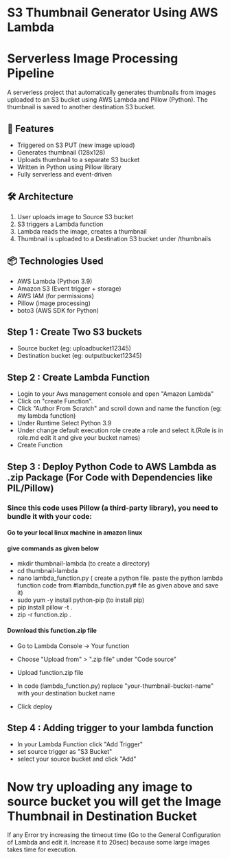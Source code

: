 # S3 Thumbnail Generator Using AWS Lambda
# Serverless Image Processing Pipeline

A serverless project that automatically generates thumbnails from images uploaded to an S3 bucket using AWS Lambda and Pillow (Python). The thumbnail is saved to another destination S3 bucket.

## 🚀 Features

- Triggered on S3 PUT (new image upload)
- Generates thumbnail (128x128)
- Uploads thumbnail to a separate S3 bucket
- Written in Python using Pillow library
- Fully serverless and event-driven

## 🛠️ Architecture

1. User uploads image to Source S3 bucket  
2. S3 triggers a Lambda function  
3. Lambda reads the image, creates a thumbnail  
4. Thumbnail is uploaded to a Destination S3 bucket under /thumbnails

## 📦 Technologies Used

- AWS Lambda (Python 3.9)
- Amazon S3 (Event trigger + storage)
- AWS IAM (for permissions)
- Pillow (image processing)
- boto3 (AWS SDK for Python)


## Step 1 : Create Two S3 buckets
- Source bucket (eg: uploadbucket12345)
- Destination bucket (eg: outputbucket12345)


## Step 2 : Create Lambda Function
- Login to your Aws management console and open "Amazon Lambda"
- Click on "create Function".
- Click "Author From Scratch" and scroll down and name the function (eg: my lambda function)
- Under Runtime Select Python 3.9
- Under change default execution role create a role and select it.(Role is in role.md edit it and give your bucket names)
- Create Function


## Step 3 : Deploy Python Code to AWS Lambda as .zip Package (For Code with Dependencies like PIL/Pillow)
### Since this code uses Pillow (a third-party library), you need to bundle it with your code:
#### Go to your local linux machine in amazon linux
#### give commands as given below

- mkdir thumbnail-lambda      (to create a directory)
- cd thumbnail-lambda
- nano lambda_function.py   ( create a python file. paste the python lambda function code from #lambda_function.py# file as given above and save it)
- sudo yum -y install python-pip (to install pip)
- pip install pillow -t .
- zip -r function.zip .

#### Download this function.zip file

- Go to Lambda Console → Your function
- Choose "Upload from" > ".zip file" under "Code source"
- Upload function.zip file

- In code (lambda_function.py) replace "your-thumbnail-bucket-name" with your destination bucket name
- Click deploy



## Step 4 : Adding trigger to your lambda function
- In your Lambda Function click "Add Trigger"
- set source trigger as "S3 Bucket"
- select your source bucket and click "Add"


# Now try uploading any image to source bucket you will get the Image Thumbnail in Destination Bucket
If any Error try increasing the timeout time (Go to the General Configuration of Lambda and edit it. Increase it to 20sec)
because some large images takes time for execution.


